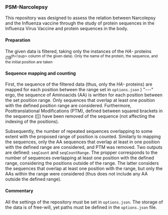 ### PSM-Narcolepsy
This repository was designed to assess the relation between Narcolepsy and the Influenza vaccine through the study of protein sequences in the Influenza Virus Vaccine and protein sequences in the body.

#### Preparation 
The given data is filtered, taking only the instances of the _HA-_ proteins (19<sup>th<\sup> column of the given data). Only the name of the protein, the sequence, and the initial position are taken

#### Sequence mapping and counting
First, the sequence of the filtered data (thus, only the *HA-* proteins) are mapped for each position between the range set in `options.json` ) "---" ergo, the sequence of Aminoacids (AA) is written for each position between the set position range. Only sequences that overlap at least one position with the defined position range are considered. Furthermore, Posttranslational Modifications (PTM), defined between squared brackets in the sequence (\[\]) have been removed of the sequence (not affecting the indexing of the positions). 

Subsequently, the number of repeated sequences overlapping to some extent with the proposed range of position is counted. Similarly to mapping the sequences, only the AA sequences that overlap at least in one position with the defined range are considered, and PTM was removed. Two outputs are defined: `seqCount` and `seqCountRange`. The propper corresponds to the number of sequences overlapping at least one position with the defined range, considering the positions outside of the range. The latter considers the sequences that overlap at least one position with the range, but only the AAs within the range were considered (thus does not include any AA outside the defined range).

#### Commentary
All the settings of the repository must be set in `options.json`. The storage of the data is of free-will, yet paths must be defined in the `options.json` file. 